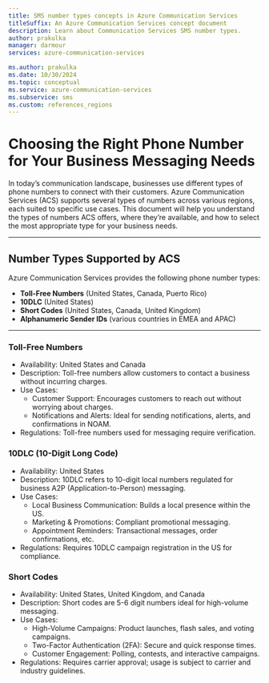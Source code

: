 ```yaml
---
title: SMS number types concepts in Azure Communication Services
titleSuffix: An Azure Communication Services concept document
description: Learn about Communication Services SMS number types.
author: prakulka
manager: darmour
services: azure-communication-services

ms.author: prakulka
ms.date: 10/30/2024
ms.topic: conceptual
ms.service: azure-communication-services
ms.subservice: sms
ms.custom: references_regions
---
```


# Choosing the Right Phone Number for Your Business Messaging Needs

In today’s communication landscape, businesses use different types of phone numbers to connect with their customers. Azure Communication Services (ACS) supports several types of numbers across various regions, each suited to specific use cases. This document will help you understand the types of numbers ACS offers, where they’re available, and how to select the most appropriate type for your business needs.

---

## Number Types Supported by ACS

Azure Communication Services provides the following phone number types:

- **Toll-Free Numbers** (United States, Canada, Puerto Rico)
- **10DLC** (United States)
- **Short Codes** (United States, Canada, United Kingdom)
- **Alphanumeric Sender IDs** (various countries in EMEA and APAC)

---

### Toll-Free Numbers


- Availability: United States and Canada
- Description: Toll-free numbers allow customers to contact a business without incurring charges.
- Use Cases:
  - Customer Support: Encourages customers to reach out without worrying about charges.
   - Notifications and Alerts: Ideal for sending notifications, alerts, and confirmations in NOAM.
- Regulations: Toll-free numbers used for messaging require verification.

### 10DLC (10-Digit Long Code)

- Availability: United States
- Description: 10DLC refers to 10-digit local numbers regulated for business A2P (Application-to-Person) messaging.
- Use Cases:
   - Local Business Communication: Builds a local presence within the US.
   - Marketing & Promotions: Compliant promotional messaging.
   - Appointment Reminders: Transactional messages, order confirmations, etc.
- Regulations: Requires 10DLC campaign registration in the US for compliance.

### Short Codes

- Availability: United States, United Kingdom, and Canada
- Description: Short codes are 5-6 digit numbers ideal for high-volume messaging.
- Use Cases:
   - High-Volume Campaigns: Product launches, flash sales, and voting campaigns.
   - Two-Factor Authentication (2FA): Secure and quick response times.
   - Customer Engagement: Polling, contests, and interactive campaigns.
- Regulations: Requires carrier approval; usage is subject to carrier and industry guidelines.

